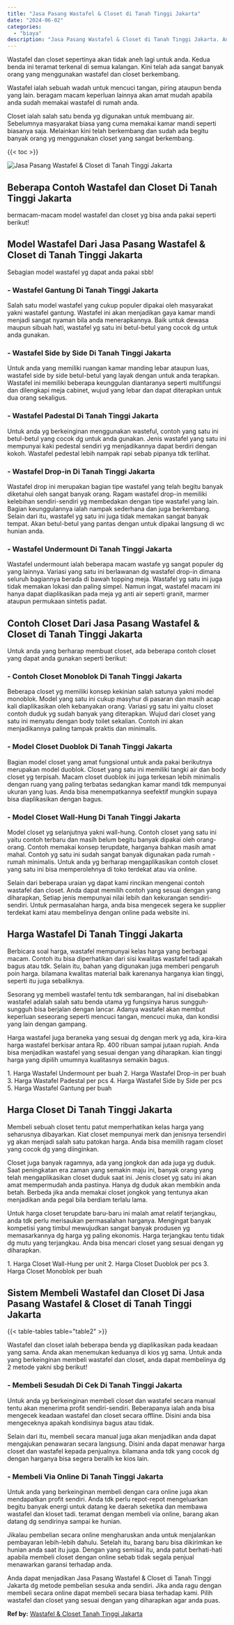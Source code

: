 ```yaml
---
title: "Jasa Pasang Wastafel & Closet di Tanah Tinggi Jakarta"
date: "2024-06-02"
categories: 
  - "biaya"
description: "Jasa Pasang Wastafel & Closet di Tanah Tinggi Jakarta. Anda dapat menjadikan Jasa Pasang Wastafel & Closet di Tanah Tinggi Jakarta dg metode pembelian sesuka..."
---
```


Wastafel dan closet sepertinya akan tidak aneh lagi untuk anda. Kedua benda ini teramat terkenal di semua kalangan. Kini telah ada sangat banyak orang yang menggunakan wastafel dan closet berkembang.

Wastafel ialah sebuah wadah untuk mencuci tangan, piring ataupun benda yang lain. beragam macam keperluan lainnya akan amat mudah apabila anda sudah memakai wastafel di rumah anda.

Closet ialah salah satu benda yg digunakan untuk membuang air. Sebelumnya masyarakat biasa yang cuma memakai kamar mandi seperti biasanya saja. Melainkan kini telah berkembang dan sudah ada begitu banyak orang yg menggunakan closet yang sangat berkembang.

{{< toc >}}

![Jasa Pasang Wastafel & Closet di Tanah Tinggi Jakarta](/images/wastafel-closet-murah29.png)

## Beberapa Contoh Wastafel dan Closet Di Tanah Tinggi Jakarta

bermacam-macam model wastafel dan closet yg bisa anda pakai seperti berikut!

## Model Wastafel Dari Jasa Pasang Wastafel & Closet di Tanah Tinggi Jakarta

Sebagian model wastafel yg dapat anda pakai sbb!

### \- Wastafel Gantung Di Tanah Tinggi Jakarta

Salah satu model wastafel yang cukup populer dipakai oleh masyarakat yakni wastafel gantung. Wastafel ini akan menjadikan gaya kamar mandi menjadi sangat nyaman bila anda menerapkannya. Baik untuk dewasa maupun sibuah hati, wastafel yg satu ini betul-betul yang cocok dg untuk anda gunakan.

### \- Wastafel Side by Side Di Tanah Tinggi Jakarta

Untuk anda yang memiliki ruangan kamar manding lebar ataupun luas, wastafel side by side betul-betul yang layak dengan untuk anda terapkan. Wastafel ini memiliki beberapa keunggulan diantaranya seperti multifungsi dan dilengkapi meja cabinet, wujud yang lebar dan dapat diterapkan untuk dua orang sekaligus.

### \- Wastafel Padestal Di Tanah Tinggi Jakarta

Untuk anda yg berkeinginan menggunakan wasteful, contoh yang satu ini betul-betul yang cocok dg untuk anda gunakan. Jenis wastafel yang satu ini mempunyai kaki pedestal sendiri yg menjadikannya dapat berdiri dengan kokoh. Wastafel pedestal lebih nampak rapi sebab pipanya tdk terlihat.

### \- Wastafel Drop-in Di Tanah Tinggi Jakarta

Wastafel drop ini merupakan bagian tipe wastafel yang telah begitu banyak diketahui oleh sangat banyak orang. Ragam wastafel drop-in memiliki kelebihan sendiri-sendiri yg membedakan dengan tipe wastafel yang lain. Bagian keunggulannya ialah nampak sederhana dan juga berkembang. Selain dari itu, wastafel yg satu ini juga tidak memakan sangat banyak tempat. Akan betul-betul yang pantas dengan untuk dipakai langsung di wc hunian anda.

### \- Wastafel Undermount Di Tanah Tinggi Jakarta

Wastafel undermount ialah beberapa macam wastafe yg sangat populer dg yang lainnya. Variasi yang satu ini berlawanan dg wastafel drop-in dimana seluruh bagiannya berada di bawah topping meja. Wastafel yg satu ini juga tidak memakan lokasi dan paling simpel. Namun ingat, wastafel macam ini hanya dapat diaplikasikan pada meja yg anti air seperti granit, marmer ataupun permukaan sintetis padat.

## Contoh Closet Dari Jasa Pasang Wastafel & Closet di Tanah Tinggi Jakarta

Untuk anda yang berharap membuat closet, ada beberapa contoh closet yang dapat anda gunakan seperti berikut:

### \- Contoh Closet Monoblok Di Tanah Tinggi Jakarta

Beberapa closet yg memiliki konsep kekinian salah satunya yakni model monoblok. Model yang satu ini cukup masyhur di pasaran dan masih acap kali diaplikasikan oleh kebanyakan orang. Variasi yg satu ini yaitu closet contoh duduk yg sudah banyak yang diterapkan. Wujud dari closet yang satu ini menyatu dengan body toilet sekalian. Contoh ini akan menjadikannya paling tampak praktis dan minimalis.

### \- Model Closet Duoblok Di Tanah Tinggi Jakarta

Bagian model closet yang amat fungsional untuk anda pakai berikutnya merupakan model duoblok. Closet yang satu ini memiliki tangki air dan body closet yg terpisah. Macam closet duoblok ini juga terkesan lebih minimalis dengan ruang yang paling terbatas sedangkan kamar mandi tdk mempunyai ukuran yang luas. Anda bisa menempatkannya seefektif mungkin supaya bisa diaplikasikan dengan bagus.

### \- Model Closet Wall-Hung Di Tanah Tinggi Jakarta

Model closet yg selanjutnya yakni wall-hung. Contoh closet yang satu ini yaitu contoh terbaru dan masih belum begitu banyak dipakai oleh orang-orang. Contoh memakai konsep terupdate, harganya bahkan masih amat mahal. Contoh yg satu ini sudah sangat banyak digunakan pada rumah - rumah minimalis. Untuk anda yg berharap mengaplikasikan contoh closet yang satu ini bisa memperolehnya di toko terdekat atau via online.

Selain dari beberapa uraian yg dapat kami rincikan mengenai contoh wastafel dan closet. Anda dapat memilih contoh yang sesuai dengan yang diharapkan, Setiap jenis mempunyai nilai lebih dan kekurangan sendiri-sendiri. Untuk permasalahan harga, anda bisa mengecek segera ke supplier terdekat kami atau membelinya dengan online pada website ini.

## Harga Wastafel Di Tanah Tinggi Jakarta

Berbicara soal harga, wastafel mempunyai kelas harga yang berbagai macam. Contoh itu bisa diperhatikan dari sisi kwalitas wastafel tadi apakah bagus atau tdk. Selain itu, bahan yang digunakan juga memberi pengaruh poin harga. bilamana kwalitas material baik karenanya harganya kian tinggi, seperti itu juga sebaliknya.

Sesorang yg membeli wastafel tentu tdk sembarangan, hal ini disebabkan wastafel adalah salah satu benda utama yg fungsinya harus sungguh-sungguh bisa berjalan dengan lancar. Adanya wastafel akan membut keperluan seseorang seperti mencuci tangan, mencuci muka, dan kondisi yang lain dengan gampang.

Harga wastafel juga beraneka yang sesuai dg dengan merk yg ada, kira-kira harga wastafel berkisar antara Rp. 400 ribuan sampai jutaan rupiah. Anda bisa menjadikan wastafel yang sesuai dengan yang diharapkan. kian tinggi harga yang dipilih umumnya kualitasnya semakin bagus.

1\. Harga Wastafel Undermount per buah 2. Harga Wastafel Drop-in per buah 3. Harga Wastafel Padestal per pcs 4. Harga Wastafel Side by Side per pcs 5. Harga Wastafel Gantung per buah

## Harga Closet Di Tanah Tinggi Jakarta

Membeli sebuah closet tentu patut memperhatikan kelas harga yang seharusnya dibayarkan. Kiat closet mempunyai merk dan jenisnya tersendiri yg akan menjadi salah satu patokan harga. Anda bisa memilih ragam closet yang cocok dg yang diinginkan.

Closet juga banyak ragamnya, ada yang jongkok dan ada juga yg duduk. Saat peningkatan era zaman yang semakin maju ini, banyak orang yang telah mengaplikasikan closet duduk saat ini. Jenis closet yg satu ini akan amat mempermudah anda pastinya. Hanya dg duduk akan membikin anda betah. Berbeda jika anda memakai closet jongkok yang tentunya akan menjadikan anda pegal bila berdiam terlalu lama.

Untuk harga closet terupdate baru-baru ini malah amat relatif terjangkau, anda tdk perlu merisaukan permasalahan harganya. Mengingat banyak kompetisi yang timbul mewujudkan sangat banyak produsen yg memasarkannya dg harga yg paling ekonomis. Harga terjangkau tentu tidak dg mutu yang terjangkau. Anda bisa mencari closet yang sesuai dengan yg diharapkan.

1\. Harga Closet Wall-Hung per unit 2. Harga Closet Duoblok per pcs 3. Harga Closet Monoblok per buah

## Sistem Membeli Wastafel dan Closet Di Jasa Pasang Wastafel & Closet di Tanah Tinggi Jakarta

{{< table-tables table="table2" >}}

Wastafel dan closet ialah beberapa benda yg diaplikasikan pada keadaan yang sama. Anda akan menemukan keduanya di kios yg sama. Untuk anda yang berkeinginan membeli wastafel dan closet, anda dapat membelinya dg 2 metode yakni sbg berikut!

### \- Membeli Sesudah Di Cek Di Tanah Tinggi Jakarta

Untuk anda yg berkeinginan membeli closet dan wastafel secara manual tentu akan menerima profit sendiri-sendiri. Beberapanya ialah anda bisa mengecek keadaan wastafel dan closet secara offline. Disini anda bisa mengeceknya apakah kondisinya bagus atau tidak.

Selain dari itu, membeli secara manual juga akan menjadikan anda dapat mengajukan penawaran secara langsung. Disini anda dapat menawar harga closet dan wastafel kepada penjualnya. bilamana anda tdk yang cocok dg dengan harganya bisa segera beralih ke kios lain.

### \- Membeli Via Online Di Tanah Tinggi Jakarta

Untuk anda yang berkeinginan membeli dengan cara online juga akan mendapatkan profit sendiri. Anda tdk perlu repot-repot mengeluarkan begitu banyak energi untuk datang ke daerah seketika dan membawa wastafel dan kloset tadi. teramat dengan membeli via online, barang akan datang dg sendirinya sampai ke hunian.

Jikalau pembelian secara online mengharuskan anda untuk menjalankan pembayaran lebih-lebih dahulu. Setelah itu, barang baru bisa dikirimkan ke hunian anda saat itu juga. Dengan yang semisal itu, anda patut berhati-hati apabila membeli closet dengan online sebab tidak segala penjual menawarkan garansi terhadap anda.

Anda dapat menjadikan Jasa Pasang Wastafel & Closet di Tanah Tinggi Jakarta dg metode pembelian sesuka anda sendiri. Jika anda ragu dengan membeli secara online dapat membeli secara biasa terhadap kami. Pilih wastafel dan closet yang sesuai dengan yang diharapkan agar anda puas.

**Ref by:** [Wastafel & Closet Tanah Tinggi Jakarta](https://id.wikipedia.org/wiki/Wastafel)
